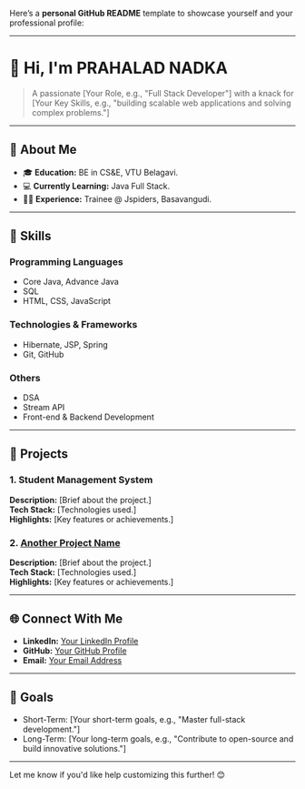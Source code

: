 Here’s a **personal GitHub README** template to showcase yourself and your professional profile:

---

# **👋 Hi, I'm PRAHALAD NADKA**

> A passionate [Your Role, e.g., "Full Stack Developer"] with a knack for [Your Key Skills, e.g., "building scalable web applications and solving complex problems."]

---

## **🌟 About Me**

- 🎓 **Education:** BE in CS&E, VTU Belagavi.  
- 💻 **Currently Learning:** Java Full Stack.  
- 👩‍💻 **Experience:** Trainee @ Jspiders, Basavangudi.

---

## **💼 Skills**

### **Programming Languages**  
- Core Java, Advance Java  
- SQL  
- HTML, CSS, JavaScript  

### **Technologies & Frameworks**  
- Hibernate, JSP, Spring
- Git, GitHub  

### **Others**  
- DSA  
- Stream API  
- Front-end & Backend Development  

---

## **📂 Projects**

### 1. **Student Management System**  
   **Description:** [Brief about the project.]  
   **Tech Stack:** [Technologies used.]  
   **Highlights:** [Key features or achievements.]

### 2. **[Another Project Name](#)**  
   **Description:** [Brief about the project.]  
   **Tech Stack:** [Technologies used.]  
   **Highlights:** [Key features or achievements.]

---

## **🌐 Connect With Me**

- **LinkedIn:** [Your LinkedIn Profile](#)  
- **GitHub:** [Your GitHub Profile](#)  
- **Email:** [Your Email Address](#)  

---

## **🚀 Goals**

- Short-Term: [Your short-term goals, e.g., "Master full-stack development."]  
- Long-Term: [Your long-term goals, e.g., "Contribute to open-source and build innovative solutions."]

---

Let me know if you'd like help customizing this further! 😊

